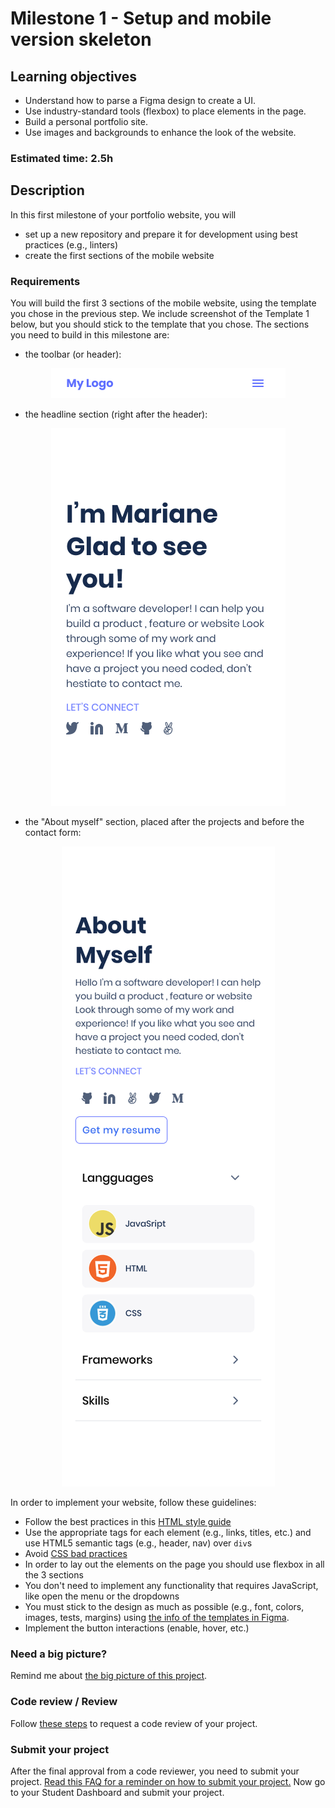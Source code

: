 # Milestone 1 - Setup and mobile version skeleton

## Learning objectives
- Understand how to parse a Figma design to create a UI.
- Use industry-standard tools (flexbox) to place elements in the page.
- Build a personal portfolio site.
- Use images and backgrounds to enhance the look of the website.

### Estimated time: 2.5h

## Description
In this first milestone of your portfolio website, you will 
- set up a new repository and prepare it for development using best practices (e.g., linters)
- create the first sections of the mobile website

### Requirements

You will build the first 3 sections of the mobile website, using the template you chose in the previous step. We include screenshot of the Template 1 below, but you should stick to the template that you chose. The sections you need to build in this milestone are:
- the toolbar (or header):
<p align="center">
 <img src="./images/m1_setup/toolbar-mobile.png" alt="Toolbar" />
</p>

- the headline section (right after the header):
<p align="center">
  <img src="./images/m1_setup/headline-mobile.png" alt="Headline" />
</p>

- the "About myself" section, placed after the projects and before the contact form:
<p align="center">
  <img src="./images/m1_setup/about-myself-mobile.png" alt="About myself" />
</p>

In order to implement your website, follow these guidelines:
- Follow the best practices in this [HTML style guide](https://www.w3schools.com/html/html5_syntax.asp)
- Use the appropriate tags for each element (e.g., links, titles, etc.) and use HTML5 semantic tags (e.g., header, nav) over `div`s
- Avoid [CSS bad practices](https://speckyboy.com/good-bad-css-practices/)
- In order to lay out the elements on the page you should use flexbox in all the 3 sections
- You don't need to implement any functionality that requires JavaScript, like open the menu or the dropdowns
- You must stick to the design as much as possible (e.g., font, colors, images, tests, margins) using [the info of the templates in Figma](https://www.figma.com/file/l7SqJ3ZfkAKih9sFxvWSR4/Microverse-Student-Project-1?node-id=0%3A1).
- Implement the button interactions (enable, hover, etc.)


### Need a big picture?

Remind me about [the big picture of this project](./sneak_peek.md).

### Code review / Review

Follow [these steps](https://github.com/microverseinc/curriculum-transversal-skills/blob/main/code-review/articles/how_to_ask_for_a_code_review.md) to request a code review of your project.

### Submit your project

After the final approval from a code reviewer, you need to submit your project.
[Read this FAQ for a reminder on how to submit your project.](https://microverse.zendesk.com/hc/en-us/articles/360063172293-How-to-submit-a-project-)
Now go to your Student Dashboard and submit your project.

 